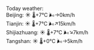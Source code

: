Today weather:  
Beijing: ☀️ 🌡️+7°C 🌬️→0km/h  
Tianjin: ☀️ 🌡️+7°C 🌬️↗15km/h  
Shijiazhuang: ☀️ 🌡️+7°C 🌬️↘7km/h  
Tangshan: ☀️ 🌡️+0°C 🌬️→5km/h  
